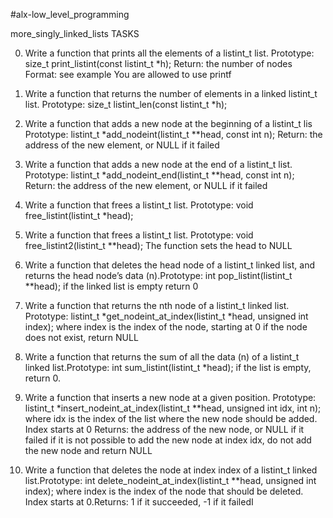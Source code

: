 #alx-low_level_programming


more_singly_linked_lists
TASKS

0. Write a function that prints all the elements of a listint_t list.
Prototype: size_t print_listint(const listint_t *h);
Return: the number of nodes
Format: see example
You are allowed to use printf

1. Write a function that returns the number of elements in a linked listint_t list. Prototype: size_t listint_len(const listint_t *h);

2. Write a function that adds a new node at the beginning of a listint_t lis
Prototype: listint_t *add_nodeint(listint_t **head, const int n);
Return: the address of the new element, or NULL if it failed

3. Write a function that adds a new node at the end of a listint_t list.
Prototype: listint_t *add_nodeint_end(listint_t **head, const int n);
Return: the address of the new element, or NULL if it failed

4. Write a function that frees a listint_t list.
Prototype: void free_listint(listint_t *head);

5. Write a function that frees a listint_t list.
Prototype: void free_listint2(listint_t **head);
The function sets the head to NULL

6. Write a function that deletes the head node of a listint_t linked list, and returns the head node’s data (n).Prototype: int pop_listint(listint_t **head);
if the linked list is empty return 0

7. Write a function that returns the nth node of a listint_t linked list.
Prototype: listint_t *get_nodeint_at_index(listint_t *head, unsigned int index);
where index is the index of the node, starting at 0
if the node does not exist, return NULL

8. Write a function that returns the sum of all the data (n) of a listint_t linked list.Prototype: int sum_listint(listint_t *head);
if the list is empty, return 0.

9.  Write a function that inserts a new node at a given position.
Prototype: listint_t *insert_nodeint_at_index(listint_t **head, unsigned int idx, int n);
where idx is the index of the list where the new node should be added. Index starts at 0
Returns: the address of the new node, or NULL if it failed
if it is not possible to add the new node at index idx, do not add the new node and return NULL

10. Write a function that deletes the node at index index of a listint_t linked list.Prototype: int delete_nodeint_at_index(listint_t **head, unsigned int index);
where index is the index of the node that should be deleted. Index starts at 0.Returns: 1 if it succeeded, -1 if it failedI
